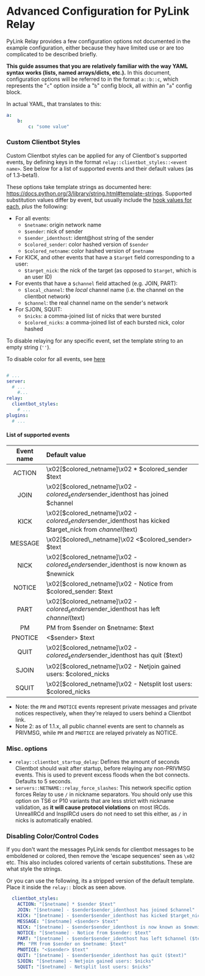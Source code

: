 # Advanced Configuration for PyLink Relay

PyLink Relay provides a few configuration options not documented in the example configuration, either because they have limited use or are too complicated to be described briefly.

**This guide assumes that you are relatively familiar with the way YAML syntax works (lists, named arrays/dicts, etc.).** In this document, configuration options will be referred to in the format `a::b::c`, which represents the "`c`" option inside a "`b`" config block, all within an "`a`" config block.

In actual YAML, that translates to this:

```yaml
a:
    b:
        c: "some value"
```

### Custom Clientbot Styles

Custom Clientbot styles can be applied for any of Clientbot's supported events, by defining keys in the format `relay::clientbot_styles::<event name>`. See below for a list of supported events and their default values (as of 1.3-beta1).

These options take template strings as documented here: https://docs.python.org/3/library/string.html#template-strings. Supported substitution values differ by event, but usually include the [hook values for each](technical/hooks-reference.md#irc-command-hooks), *plus* the following:

- For all events:
    - `$netname`: origin network name
    - `$sender`: nick of sender
    - `$sender_identhost`: ident@host string of the sender
    - `$colored_sender`: color hashed version of `$sender`
    - `$colored_netname`: color hashed version of `$netname`
- For KICK, and other events that have a `$target` field corresponding to a user:
    - `$target_nick`: the nick of the target (as opposed to `$target`, which is an user ID)
- For events that have a `$channel` field attached (e.g. JOIN, PART):
    - `$local_channel`: the *local* channel name (i.e. the channel on the clientbot network)
    - `$channel`: the real channel name on the sender's network
- For SJOIN, SQUIT:
    - `$nicks`: a comma-joined list of nicks that were bursted
    - `$colored_nicks`: a comma-joined list of each bursted nick, color hashed

To disable relaying for any specific event, set the template string to an empty string (`''`).

To disable color for all events, see [here](https://github.com/GLolol/PyLink/blob/master/docs/advanced-relay-config.md#custom-clientbot-styles)
```yaml

# ...
server:
  # ...
    #...
relay:
  clientbot_styles:
    # ...
plugins:
  # ...
```

#### List of supported events

|Event name|Default value|
| :---: | :--- |
ACTION   | \x02[$colored\_netname]\x02 * $colored\_sender $text
JOIN     | \x02[$colored\_netname]\x02 - $colored_sender$sender\_identhost has joined $channel
KICK     | \x02[$colored\_netname]\x02 - $colored_sender$sender\_identhost has kicked $target_nick from $channel ($text)
MESSAGE  | \x02[$colored\_netname]\x02 <$colored\_sender> $text
NICK     | \x02[$colored\_netname]\x02 - $colored_sender$sender\_identhost is now known as $newnick
NOTICE   | \x02[$colored\_netname]\x02 - Notice from $colored\_sender: $text
PART     | \x02[$colored\_netname]\x02 - $colored_sender$sender\_identhost has left $channel ($text)
PM       | PM from $sender on $netname: $text
PNOTICE  | <$sender> $text
QUIT     | \x02[$colored\_netname]\x02 - $colored_sender$sender\_identhost has quit ($text)
SJOIN    | \x02[$colored\_netname]\x02 - Netjoin gained users: $colored\_nicks
SQUIT    | \x02[$colored\_netname]\x02 - Netsplit lost users: $colored\_nicks

- Note: the `PM` and `PNOTICE` events represent private messages and private notices respectively, when they're relayed to users behind a Clientbot link.
- Note 2: as of 1.1.x, all public channel events are sent to channels as PRIVMSG, while `PM` and `PNOTICE` are relayed privately as NOTICE.

### Misc. options
- `relay::clientbot_startup_delay`: Defines the amount of seconds Clientbot should wait after startup, before relaying any non-PRIVMSG events. This is used to prevent excess floods when the bot connects. Defaults to 5 seconds.
- `servers::NETNAME::relay_force_slashes`: This network specific option forces Relay to use `/` in nickname separators. You should only use this option on TS6 or P10 variants that are less strict with nickname validation, as **it will cause protocol violations** on most IRCds. UnrealIRCd and InspIRCd users do not need to set this either, as `/` in nicks is automatically enabled.

### Disabling Color/Control Codes

If you don't want the messages PyLink sends for clientbot messages to be emboldened or colored,
then remove the 'escape sequences' seen as `\x02` etc. This also includes colored varients of certain substitutions.
These are what style the strings.

Or you can use the following, its a stripped version of the default template.
Place it inside the `relay::` block as seen above.

```yaml
  clientbot_styles:
    ACTION: "[$netname] * $sender $text"
    JOIN: "[$netname] - $sender$sender_identhost has joined $channel"
    KICK: "[$netname] - $sender$sender_identhost has kicked $target_nick from $channel ($text)"
    MESSAGE: "[$netname] <$sender> $text"
    NICK: "[$netname] - $sender$sender_identhost is now known as $newnick"
    NOTICE: "[$netname] - Notice from $sender: $text"
    PART: "[$netname] - $sender$sender_identhost has left $channel ($text)"
    PM: "PM from $sender on $netname: $text"
    PNOTICE: "<$sender> $text"
    QUIT: "[$netname] - $sender$sender_identhost has quit ($text)"
    SJOIN: "[$netname] - Netjoin gained users: $nicks"
    SQUIT: "[$netname] - Netsplit lost users: $nicks"
```
